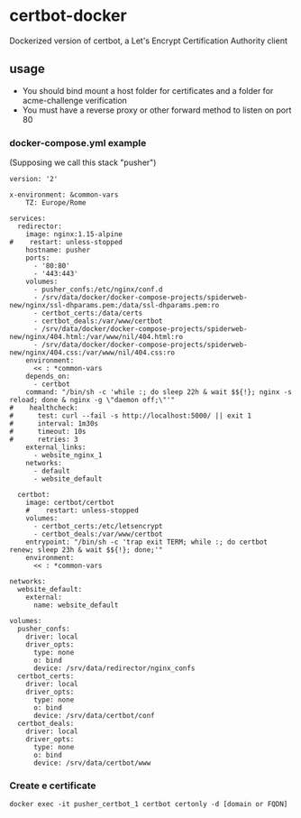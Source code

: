 # certbot-docker
Dockerized version of certbot, a Let's Encrypt Certification Authority client

## usage
* You should bind mount a host folder for certificates and a folder for acme-challenge verification
* You must have a reverse proxy or other forward method to listen on port 80

### docker-compose.yml example
(Supposing we call this stack "pusher")
```
version: '2'

x-environment: &common-vars
    TZ: Europe/Rome

services:
  redirector:
    image: nginx:1.15-alpine
#    restart: unless-stopped
    hostname: pusher
    ports:
      - '80:80'
      - '443:443'
    volumes:
      - pusher_confs:/etc/nginx/conf.d
      - /srv/data/docker/docker-compose-projects/spiderweb-new/nginx/ssl-dhparams.pem:/data/ssl-dhparams.pem:ro
      - certbot_certs:/data/certs
      - certbot_deals:/var/www/certbot
      - /srv/data/docker/docker-compose-projects/spiderweb-new/nginx/404.html:/var/www/nil/404.html:ro
      - /srv/data/docker/docker-compose-projects/spiderweb-new/nginx/404.css:/var/www/nil/404.css:ro
    environment:
      << : *common-vars
    depends_on:
      - certbot
    command: "/bin/sh -c 'while :; do sleep 22h & wait $${!}; nginx -s reload; done & nginx -g \"daemon off;\"'"
#    healthcheck:
#      test: curl --fail -s http://localhost:5000/ || exit 1
#      interval: 1m30s
#      timeout: 10s
#      retries: 3
    external_links:
      - website_nginx_1
    networks:
      - default
      - website_default

  certbot:
    image: certbot/certbot
    #    restart: unless-stopped
    volumes:
      - certbot_certs:/etc/letsencrypt
      - certbot_deals:/var/www/certbot
    entrypoint: "/bin/sh -c 'trap exit TERM; while :; do certbot renew; sleep 23h & wait $${!}; done;'"
    environment:
      << : *common-vars

networks:
  website_default:
    external:
      name: website_default

volumes:
  pusher_confs:
    driver: local
    driver_opts:
      type: none
      o: bind
      device: /srv/data/redirector/nginx_confs
  certbot_certs:
    driver: local
    driver_opts:
      type: none
      o: bind
      device: /srv/data/certbot/conf
  certbot_deals:
    driver: local
    driver_opts:
      type: none
      o: bind
      device: /srv/data/certbot/www
```
### Create e certificate
`docker exec -it pusher_certbot_1 certbot certonly -d [domain or FQDN]`
